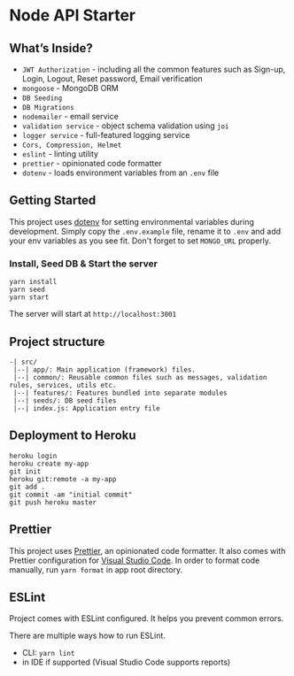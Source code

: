 # Node API Starter

## What’s Inside?

- `JWT Authorization` - including all the common features such as Sign-up, Login, Logout, Reset password, Email verification
- `mongoose` - MongoDB ORM
- `DB Seeding`
- `DB Migrations`
- `nodemailer` - email service
- `validation service` - object schema validation using `joi`
- `logger service` - full-featured logging service
- `Cors, Compression, Helmet`
- `eslint` - linting utility
- `prettier` - opinionated code formatter
- `dotenv` - loads environment variables from an `.env` file

## Getting Started

This project uses [dotenv](https://www.npmjs.com/package/dotenv) for setting environmental variables during development. Simply copy the `.env.example` file, rename it to `.env` and add your env variables as you see fit. Don't forget to set `MONGO_URL` properly.

### Install, Seed DB & Start the server

```
yarn install
yarn seed
yarn start
```

The server will start at `http://localhost:3001`

## Project structure

```
-| src/
 |--| app/: Main application (framework) files.
 |--| common/: Reusable common files such as messages, validation rules, services, utils etc.
 |--| features/: Features bundled into separate modules
 |--| seeds/: DB seed files
 |--| index.js: Application entry file
```

## Deployment to Heroku

```
heroku login
heroku create my-app
git init
heroku git:remote -a my-app
git add .
git commit -am "initial commit"
git push heroku master
```

## Prettier

This project uses [Prettier](https://prettier.io/), an opinionated code formatter. It also comes with Prettier configuration for [Visual Studio Code](https://code.visualstudio.com/). In order to format code manually, run `yarn format` in app root directory.

## ESLint

Project comes with ESLint configured. It helps you prevent common errors.

There are multiple ways how to run ESLint.

- CLI: `yarn lint`
- in IDE if supported (Visual Studio Code supports reports)
